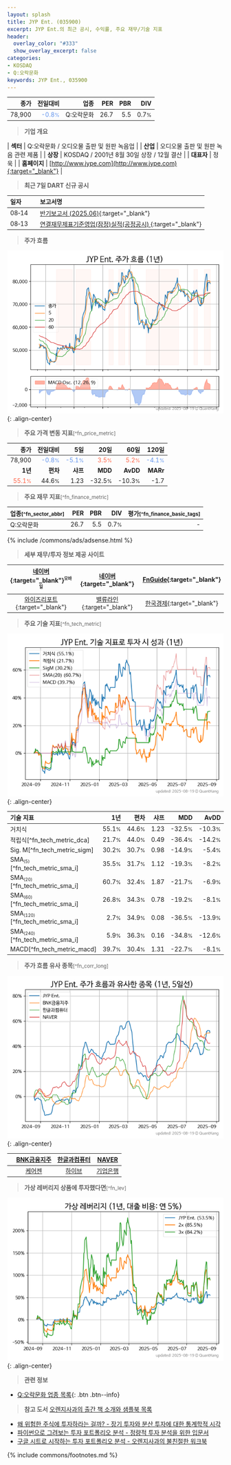```yaml
---
layout: splash
title: JYP Ent. (035900)
excerpt: JYP Ent.의 최근 공시, 수익률, 주요 재무/기술 지표
header:
  overlay_color: "#333"
  show_overlay_excerpt: false
categories:
- KOSDAQ
- Q:오락문화
keywords: JYP Ent., 035900
---
```


| **종가** | **전일대비** | **업종** | **PER** | **PBR** | **DIV** |
| -------: | -----------: | -------: | ------: | ------: | ------: |
| 78,900 | <span style="color: cornflowerblue">-0.8<small>%</small></span> | Q:오락문화 | 26.7 | 5.5 | 0.7<small>%</small> |

<!-- more -->


> **기업 개요**<a id="company"></a>

| <span style="white-space:nowrap;">**섹터**</span> | Q:오락문화 / 오디오물 출판 및 원판 녹음업 |
| <span style="white-space:nowrap;">**산업**</span> | 오디오물 출판 및 원판 녹음 관련 제품 |
| <span style="white-space:nowrap;">**상장**</span> | KOSDAQ / 2001년 8월 30일 상장 / 12월 결산 |
| <span style="white-space:nowrap;">**대표자**</span> | 정욱 |
| <span style="white-space:nowrap;">**홈페이지**</span> | [http://www.jype.com](http://www.jype.com){:target="_blank"} |


> **최근 7일 DART 신규 공시**<a id="dart"></a>

| **일자** |      | **보고서명** |
| :------- | :--- | :----------- |
| 08&#x2011;14 | | [반기보고서 (2025.06)](https://dart.fss.or.kr/dsaf001/main.do?rcpNo=20250814004137){:target="_blank"} |
| 08&#x2011;13 | | [연결재무제표기준영업(잠정)실적(공정공시)              ](https://dart.fss.or.kr/dsaf001/main.do?rcpNo=20250813900760){:target="_blank"} |


> **주가 흐름**<a id="price"></a>

![035900](/stock/images/035900.png){: .align-center}


> **주요 가격 변동 지표**<small>[^fn_price_metric]</small>

| **종가** | **전일대비** | **5일** | **20일** | **60일** | **120일** |
| -------: | -----------: | ------: | -------: | -------: | --------: |
| 78,900 | <span style="color: cornflowerblue">-0.8<small>%</small></span> | <span style="color: cornflowerblue">-5.1<small>%</small></span> | <span style="color: tomato">3.5<small>%</small></span> | <span style="color: tomato">5.2<small>%</small></span> | <span style="color: cornflowerblue">-4.1<small>%</small></span> |
| **1년** | **편차** | **샤프** | **MDD** | **AvDD** | **MARr** |
| <span style="color: tomato">55.1<small>%</small></span> | 44.6<small>%</small> | 1.23 | -32.5<small>%</small> | -10.3<small>%</small> | -1.7 |


> **주요 재무 지표**<small>[^fn_finance_metric]</small>

| **업종**<small>[^fn_sector_abbr]</small> | **PER** | **PBR** | **DIV** | **평가**<small>[^fn_finance_basic_tags]</small> |
| :--------------------------------------- | ------: | ------: | ------: | ----------------------------------------------: |
| Q:오락문화 | 26.7 | 5.5 | 0.7<small>%</small> | - |



{% include /commons/ads/adsense.html %}

> **세부 재무/투자 정보 제공 사이트**

| [네이버](https://m.stock.naver.com/domestic/stock/035900/finance/summary){:target="_blank"}<sup><small>모바일</small></sup> | [네이버](https://finance.naver.com/item/coinfo.naver?code=035900){:target="_blank"} | [FnGuide](https://comp.fnguide.com/SVO2/ASP/SVD_Invest.asp?gicode=A035900&MenuYn=Y){:target="_blank"} |
| :---: | :---: | :---: |
| [와이즈리포트](https://comp.wisereport.co.kr/company/c1040001.aspx?cmp_cd=035900){:target="_blank"} | [밸류라인](https://www.valueline.co.kr/finance/summary/035900){:target="_blank"} | [한국경제](https://markets.hankyung.com/stock/035900/financial-summary){:target="_blank"} |


> **주요 기술 지표**<small>[^fn_tech_metric]</small>


![035900](/stock/images/035900_tech.png){: .align-center}

| **기술 지표** | **1년** | **편차** | **샤프** | **MDD** | **AvDD** |
| :------------ | ------: | -----------: | -------: | ------: | -------: |
| 거치식 | 55.1<small>%</small> | 44.6<small>%</small> | 1.23 | -32.5<small>%</small> | -10.3<small>%</small> |
| 적립식[^fn_tech_metric_dca] | 21.7<small>%</small> | 44.0<small>%</small> | 0.49 | -36.4<small>%</small> | -14.2<small>%</small> |
| Sig. M[^fn_tech_metric_sigm] | 30.2<small>%</small> | 30.7<small>%</small> | 0.98 | -14.9<small>%</small> | -5.4<small>%</small> |
| SMA<small><sub>(5)</sub></small>[^fn_tech_metric_sma_i] | 35.5<small>%</small> | 31.7<small>%</small> | 1.12 | -19.3<small>%</small> | -8.2<small>%</small> |
| SMA<small><sub>(20)</sub></small>[^fn_tech_metric_sma_i] | 60.7<small>%</small> | 32.4<small>%</small> | 1.87 | -21.7<small>%</small> | -6.9<small>%</small> |
| SMA<small><sub>(60)</sub></small>[^fn_tech_metric_sma_i] | 26.8<small>%</small> | 34.3<small>%</small> | 0.78 | -19.2<small>%</small> | -8.1<small>%</small> |
| SMA<small><sub>(120)</sub></small>[^fn_tech_metric_sma_i] | 2.7<small>%</small> | 34.9<small>%</small> | 0.08 | -36.5<small>%</small> | -13.9<small>%</small> |
| SMA<small><sub>(240)</sub></small>[^fn_tech_metric_sma_i] | 5.9<small>%</small> | 36.3<small>%</small> | 0.16 | -34.8<small>%</small> | -12.6<small>%</small> |
| MACD[^fn_tech_metric_macd] | 39.7<small>%</small> | 30.4<small>%</small> | 1.31 | -22.7<small>%</small> | -8.1<small>%</small> |


> **주가 흐름 유사 종목**<a id="corr"></a><small>[^fn_corr_long]</small>

![035900](/stock/images/035900_corr.png){: .align-center}

|       | [BNK금융지주](/138930/) | [한글과컴퓨터](/030520/) | [NAVER](/035420/) |
| :---: | :------------------------------------: | :------------------------------------: | :------------------------------------: |
|       | [케어젠](/214370/) | [하이브](/352820/) | [기업은행](/024110/) |


> **가상 레버리지 상품에 투자했다면**<a id="2x"></a><small>[^fn_lev]</small>

![035900](/stock/images/035900_2x.png){: .align-center}


> **관련 정보**

- [Q:오락문화 업종 목록](/stats/sector/kosdaq_업종_오락문화_종목/){: .btn .btn--info}

> **참고 도서** [오렌지사과의 출간 책 소개와 샘플북 목록](https://kongdori.tistory.com/691)

- [왜 위험한 주식에 투자하라는 걸까? - 장기 투자와 분산 투자에 대한 통계학적 시각](https://kongdori.tistory.com/421)
- [파이썬으로 그려보는 투자 포트폴리오 분석  - 정량적 투자 분석을 위한 입문서](https://kongdori.tistory.com/643)
- [구글 시트로 시작하는 투자 포트폴리오 분석 - 오렌지사과의 불친절한 워크북](https://kongdori.tistory.com/449)


{% include commons/footnotes.md %}